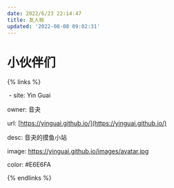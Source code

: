 ```yaml
---
date: 2022/6/23 22:14:47
title: 友人帐
updated: '2022-08-08 09:02:31'
---
```

# 小伙伴们

{% links %} 

 - site: Yin Guai

  owner: 音夬

  url: [https://yinguai.github.io/](https://yinguai.github.io/)

  desc: 音夬的摸鱼小站

  image: https://yinguai.github.io/images/avatar.jpg

  color: #E6E6FA

{% endlinks %}
